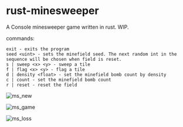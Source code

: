 # rust-minesweeper

A Console minesweeper game written in rust.
WIP.

commands:
```
exit - exits the program
seed <uint> - sets the minefield seed. The next random int in the sequence will be chosen when field is reset.
s | sweep <x> <y> - sweep a tile
f | flag <x> <y> - flag a tile
d | density <float> - set the minefield bomb count by density
c | count - set the minefield bomb count
r | reset - reset the field
```
![ms_new](https://user-images.githubusercontent.com/25783731/191408275-2d37aa89-9596-4aa5-b967-362926ffc997.png)

![ms_game](https://user-images.githubusercontent.com/25783731/191408284-d909e36e-1533-4116-b026-8bbb55caf163.png)

![ms_loss](https://user-images.githubusercontent.com/25783731/191408413-fa728c74-406b-4b7a-9987-d601e5017a0e.png)
